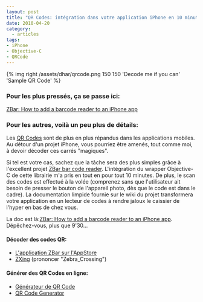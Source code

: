 ```yaml
---
layout: post
title: "QR Codes: intégration dans votre application iPhone en 10 minutes chrono!"
date: 2010-04-20
category:
  - articles
tags:
- iPhone
- Objective-C
- QRCode
---
```


{% img right /assets/dhar/qrcode.png 150 150 'Decode me if you can' 'Sample QR Code' %}

### Pour les plus pressés, ça se passe ici:

[ZBar: How to add a barcode reader to an iPhone app](http://sourceforge.net/apps/mediawiki/zbar/index.php?title=HOWTO:_Add_a_barcode_reader_to_an_iPhone_app)

### Pour les autres, voilà un peu plus de détails:

Les [QR Codes](http://en.wikipedia.org/wiki/QR_Code) sont de plus en plus répandus dans les applications mobiles. Au détour d'un projet iPhone, vous pourriez être amenés, tout comme moi, à devoir décoder ces carrés "magiques".<!--more-->

Si tel est votre cas, sachez que la tâche sera des plus simples grâce à l'excellent projet [ZBar bar code reader](http://zbar.sourceforge.net/). L'intégration du wrapper Objective-C de cette librairie m'a pris en tout en pour tout 10 minutes. De plus, le scan des codes est effectué à la volée (comprenez sans que l'utilisateur ait besoin de presser le bouton de l'appareil photo, dès que le code est dans le cadre). La documentation limpide fournie sur le wiki du projet transformera votre application en un lecteur de codes à rendre jaloux le caissier de l'hyper en bas de chez vous.

La doc est là:[ZBar: How to add a barcode reader to an iPhone app](http://sourceforge.net/apps/mediawiki/zbar/index.php?title=HOWTO:_Add_a_barcode_reader_to_an_iPhone_app). Dépêchez-vous, plus que 9'30...

#### Décoder des codes QR:

- [L'application ZBar sur l'AppStore](http://itunes.apple.com/us/app/zbar-barcode-reader/id344957305?mt=8)
- [ZXing](http://code.google.com/p/zxing/) (prononcer "Zebra_Crossing")

#### Générer des QR Codes en ligne:

- [Générateur de QR Code](http://qrcode.kaywa.com)
- [QR Code Generator](http://zxing.appspot.com/generator/)


